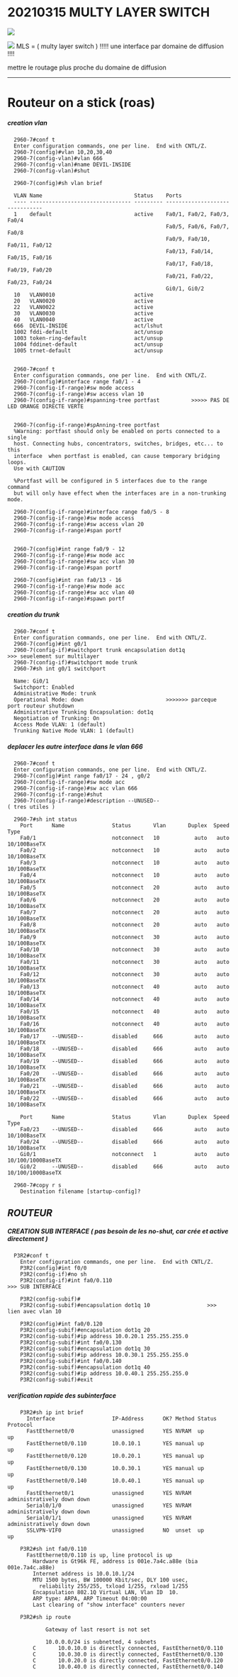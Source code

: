 # 20210315 MULTY LAYER SWITCH


![](./assets/img/Clipboard_2021-03-15-09-57-55.png)

![](./assets/img/Clipboard_2021-03-15-09-58-02.png)
MLS = ( multy layer switch )
!!!!! une interface par domaine de diffusion !!!!


mettre le routage plus proche du domaine de diffusion 

-------------------------------------------------------------------------------

# Routeur on a stick (roas)

##### ***creation vlan***

      2960-7#conf t
      Enter configuration commands, one per line.  End with CNTL/Z.
      2960-7(config)#vlan 10,20,30,40                
      2960-7(config-vlan)#vlan 666
      2960-7(config-vlan)#name DEVIL-INSIDE
      2960-7(config-vlan)#shut

      2960-7(config)#sh vlan brief
      
      VLAN Name                             Status    Ports
      ---- -------------------------------- --------- -------------------------------
      1    default                          active    Fa0/1, Fa0/2, Fa0/3, Fa0/4
                                                      Fa0/5, Fa0/6, Fa0/7, Fa0/8
                                                      Fa0/9, Fa0/10, Fa0/11, Fa0/12
                                                      Fa0/13, Fa0/14, Fa0/15, Fa0/16
                                                      Fa0/17, Fa0/18, Fa0/19, Fa0/20
                                                      Fa0/21, Fa0/22, Fa0/23, Fa0/24
                                                      Gi0/1, Gi0/2
      10   VLAN0010                         active
      20   VLAN0020                         active
      22   VLAN0022                         active
      30   VLAN0030                         active
      40   VLAN0040                         active
      666  DEVIL-INSIDE                     act/lshut
      1002 fddi-default                     act/unsup
      1003 token-ring-default               act/unsup
      1004 fddinet-default                  act/unsup
      1005 trnet-default                    act/unsup


      2960-7#conf t
      Enter configuration commands, one per line.  End with CNTL/Z.
      2960-7(config)#interface range fa0/1 - 4
      2960-7(config-if-range)#sw mode access
      2960-7(config-if-range)#sw access vlan 10
      2960-7(config-if-range)#spanning-tree portfast          >>>>> PAS DE LED ORANGE DIRECTE VERTE


      2960-7(config-if-range)#spAnning-tree portfast
      %Warning: portfast should only be enabled on ports connected to a single
      host. Connecting hubs, concentrators, switches, bridges, etc... to this
      interface  when portfast is enabled, can cause temporary bridging loops.
      Use with CAUTION

      %Portfast will be configured in 5 interfaces due to the range command
      but will only have effect when the interfaces are in a non-trunking mode.

      2960-7(config-if-range)#interface range fa0/5 - 8
      2960-7(config-if-range)#sw mode access
      2960-7(config-if-range)#sw access vlan 20
      2960-7(config-if-range)#span portf
      

      2960-7(config)#int range fa0/9 - 12
      2960-7(config-if-range)#sw mode acc
      2960-7(config-if-range)#sw acc vlan 30
      2960-7(config-if-range)#span portf

      2960-7(config)#int ran fa0/13 - 16
      2960-7(config-if-range)#sw mode acc
      2960-7(config-if-range)#sw acc vlan 40
      2960-7(config-if-range)#spawn portf

##### ***creation du trunk***
      
      2960-7#conf t
      Enter configuration commands, one per line.  End with CNTL/Z.
      2960-7(config)#int g0/1
      2960-7(config-if)#switchport trunk encapsulation dot1q             >>> seuelement sur multilayer
      2960-7(config-if)#switchport mode trunk
      2960-7#sh int g0/1 switchport

      Name: Gi0/1
      Switchport: Enabled
      Administrative Mode: trunk
      Operational Mode: down                          >>>>>>> parceque port routeur shutdown
      Administrative Trunking Encapsulation: dot1q
      Negotiation of Trunking: On
      Access Mode VLAN: 1 (default)
      Trunking Native Mode VLAN: 1 (default)

##### ***deplacer les autre interface dans le vlan 666***

      2960-7#conf t
      Enter configuration commands, one per line.  End with CNTL/Z.
      2960-7(config)#int range fa0/17 - 24 , g0/2
      2960-7(config-if-range)#sw mode acc
      2960-7(config-if-range)#sw acc vlan 666
      2960-7(config-if-range)#shut
      2960-7(config-if-range)#description --UNUSED--                      ( tres utiles )

      2960-7#sh int status
        Port      Name               Status       Vlan       Duplex  Speed Type
        Fa0/1                        notconnect   10           auto   auto 10/100BaseTX
        Fa0/2                        notconnect   10           auto   auto 10/100BaseTX
        Fa0/3                        notconnect   10           auto   auto 10/100BaseTX
        Fa0/4                        notconnect   10           auto   auto 10/100BaseTX
        Fa0/5                        notconnect   20           auto   auto 10/100BaseTX
        Fa0/6                        notconnect   20           auto   auto 10/100BaseTX
        Fa0/7                        notconnect   20           auto   auto 10/100BaseTX
        Fa0/8                        notconnect   20           auto   auto 10/100BaseTX
        Fa0/9                        notconnect   30           auto   auto 10/100BaseTX
        Fa0/10                       notconnect   30           auto   auto 10/100BaseTX
        Fa0/11                       notconnect   30           auto   auto 10/100BaseTX
        Fa0/12                       notconnect   30           auto   auto 10/100BaseTX
        Fa0/13                       notconnect   40           auto   auto 10/100BaseTX
        Fa0/14                       notconnect   40           auto   auto 10/100BaseTX
        Fa0/15                       notconnect   40           auto   auto 10/100BaseTX
        Fa0/16                       notconnect   40           auto   auto 10/100BaseTX
        Fa0/17    --UNUSED--         disabled     666          auto   auto 10/100BaseTX
        Fa0/18    --UNUSED--         disabled     666          auto   auto 10/100BaseTX
        Fa0/19    --UNUSED--         disabled     666          auto   auto 10/100BaseTX
        Fa0/20    --UNUSED--         disabled     666          auto   auto 10/100BaseTX
        Fa0/21    --UNUSED--         disabled     666          auto   auto 10/100BaseTX
        Fa0/22    --UNUSED--         disabled     666          auto   auto 10/100BaseTX

        Port      Name               Status       Vlan       Duplex  Speed Type
        Fa0/23    --UNUSED--         disabled     666          auto   auto 10/100BaseTX
        Fa0/24    --UNUSED--         disabled     666          auto   auto 10/100BaseTX
        Gi0/1                        notconnect   1            auto   auto 10/100/1000BaseTX
        Gi0/2     --UNUSED--         disabled     666          auto   auto 10/100/1000BaseTX

      2960-7#copy r s
        Destination filename [startup-config]?

## ***ROUTEUR***

##### ***CREATION SUB INTERFACE***      ( pas besoin de les no-shut, car crée et active directement )

      P3R2#conf t
        Enter configuration commands, one per line.  End with CNTL/Z.
        P3R2(config)#int f0/0
        P3R2(config-if)#no sh
        P3R2(config-if)#int fa0/0.110                                     >>> SUB INTERFACE

        P3R2(config-subif)#
        P3R2(config-subif)#encapsulation dot1q 10                  >>> lien avec vlan 10 

        P3R2(config)#int fa0/0.120
        P3R2(config-subif)#encapsulation dot1q 20
        P3R2(config-subif)#ip address 10.0.20.1 255.255.255.0
        P3R2(config-subif)#int fa0/0.130
        P3R2(config-subif)#encapsulation dot1q 30
        P3R2(config-subif)#ip address 10.0.30.1 255.255.255.0
        P3R2(config-subif)#int fa0/0.140
        P3R2(config-subif)#encapsulation dot1q 40
        P3R2(config-subif)#ip address 10.0.40.1 255.255.255.0
        P3R2(config-subif)#exit

##### ***verification rapide des subinterface***

        P3R2#sh ip int brief
          Interface                  IP-Address      OK? Method Status                Protocol
          FastEthernet0/0            unassigned      YES NVRAM  up                    up
          FastEthernet0/0.110        10.0.10.1       YES manual up                    up
          FastEthernet0/0.120        10.0.20.1       YES manual up                    up
          FastEthernet0/0.130        10.0.30.1       YES manual up                    up
          FastEthernet0/0.140        10.0.40.1       YES manual up                    up
          FastEthernet0/1            unassigned      YES NVRAM  administratively down down
          Serial0/1/0                unassigned      YES NVRAM  administratively down down
          Serial0/1/1                unassigned      YES NVRAM  administratively down down
          SSLVPN-VIF0                unassigned      NO  unset  up                    up

        P3R2#sh int fa0/0.110
          FastEthernet0/0.110 is up, line protocol is up
            Hardware is Gt96k FE, address is 001e.7a4c.a88e (bia 001e.7a4c.a88e)
            Internet address is 10.0.10.1/24
            MTU 1500 bytes, BW 100000 Kbit/sec, DLY 100 usec,
              reliability 255/255, txload 1/255, rxload 1/255
            Encapsulation 802.1Q Virtual LAN, Vlan ID  10.
            ARP type: ARPA, ARP Timeout 04:00:00
            Last clearing of "show interface" counters never

        P3R2#sh ip route

                Gateway of last resort is not set

                10.0.0.0/24 is subnetted, 4 subnets
            C       10.0.10.0 is directly connected, FastEthernet0/0.110
            C       10.0.30.0 is directly connected, FastEthernet0/0.130
            C       10.0.20.0 is directly connected, FastEthernet0/0.120
            C       10.0.40.0 is directly connected, FastEthernet0/0.140





      

